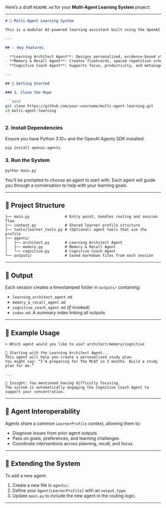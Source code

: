 Here’s a draft `README.md` for your **Multi-Agent Learning System** project:

---

````markdown
# 🧠 Multi-Agent Learning System

This is a modular AI-powered learning assistant built using the OpenAI Agents SDK. It combines multiple specialized agents that collaboratively help users plan, retain, and optimize their learning experience.

---

## ✨ Key Features

- **Learning Architect Agent**: Designs personalized, evidence-based study plans.
- **Memory & Recall Agent**: Creates flashcards, spaced repetition schedules, and recall strategies.
- **Cognitive Coach Agent**: Supports focus, productivity, and metacognitive development.

---

## 🚀 Getting Started

### 1. Clone the Repo

```bash
git clone https://github.com/your-username/multi-agent-learning.git
cd multi-agent-learning
```
````

### 2. Install Dependencies

Ensure you have Python 3.10+ and the OpenAI Agents SDK installed:

```bash
pip install openai-agents
```

### 3. Run the System

```bash
python main.py
```

You’ll be prompted to choose an agent to start with. Each agent will guide you through a conversation to help with your learning goals.

---

## 📁 Project Structure

```
├── main.py                # Entry point, handles routing and session flow
├── context.py             # Shared learner profile structure
├── tools/learner_tools.py # (Optional) agent tools that use the profile
├── agents/
│   ├── architect.py       # Learning Architect Agent
│   ├── memory.py          # Memory & Recall Agent
│   └── cognitive.py       # Cognitive Coach Agent
└── outputs/               # Saved markdown files from each session
```

---

## 📄 Output

Each session creates a timestamped folder in `outputs/` containing:

- `learning_architect_agent.md`
- `memory_&_recall_agent.md`
- `cognitive_coach_agent.md` _(if invoked)_
- `index.md`: A summary index linking all outputs

---

## 🧠 Example Usage

```text
> Which agent would you like to use? architect/memory/cognitive

🧠 Starting with the Learning Architect Agent...
This agent will help you create a personalized study plan.
You might say: “I’m preparing for the MCAT in 3 months. Build a study plan for me.”

...

📌 Insight: You mentioned having difficulty focusing.
The system is automatically engaging the Cognitive Coach Agent to support your concentration.
```

---

## 🔄 Agent Interoperability

Agents share a common `LearnerProfile` context, allowing them to:

- Diagnose issues from prior agent outputs
- Pass on goals, preferences, and learning challenges
- Coordinate interventions across planning, recall, and focus

---

## 🧪 Extending the System

To add a new agent:

1. Create a new file in `agents/`.
2. Define your `Agent[LearnerProfile]` with an `output_type`.
3. Update `main.py` to include the new agent in the routing logic.

---
